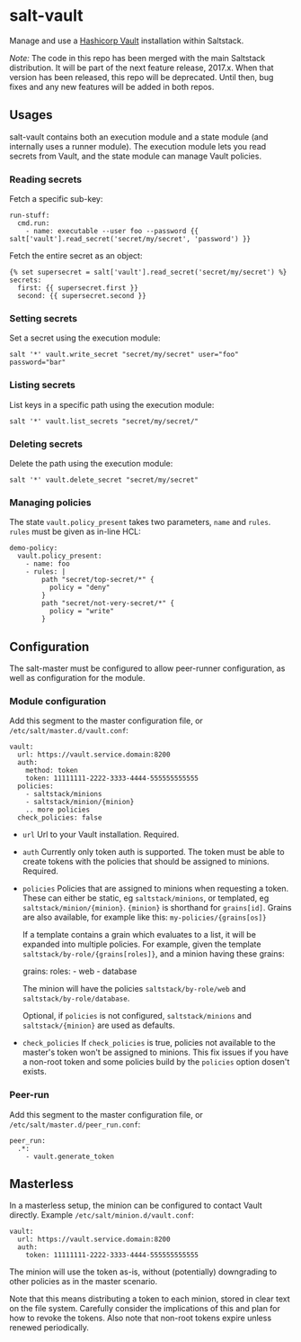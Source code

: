 # salt-vault
Manage and use a [Hashicorp Vault](https://www.vaultproject.io) installation 
within Saltstack.

_Note:_ The code in this repo has been merged with the main Saltstack
distribution. It will be part of the next feature release, 2017.x. When that
version has been released, this repo will be deprecated. Until then, bug fixes
and any new features will be added in both repos.

## Usages
salt-vault contains both an execution module and a state module (and internally
uses a runner module). The execution module lets you read secrets from Vault, 
and the state module can manage Vault policies.

### Reading secrets
Fetch a specific sub-key:

```
run-stuff:
  cmd.run:
    - name: executable --user foo --password {{ salt['vault'].read_secret('secret/my/secret', 'password') }}
```

Fetch the entire secret as an object:
```
{% set supersecret = salt['vault'].read_secret('secret/my/secret') %}
secrets:
  first: {{ supersecret.first }}
  second: {{ supersecret.second }}
```

### Setting secrets
Set a secret using the execution module:

```
salt '*' vault.write_secret "secret/my/secret" user="foo" password="bar"
```

### Listing secrets
List keys in a specific path using the execution module:

```
salt '*' vault.list_secrets "secret/my/secret/"
```

### Deleting secrets
Delete the path using the execution module:

```
salt '*' vault.delete_secret "secret/my/secret"
```


### Managing policies
The state `vault.policy_present` takes two parameters, `name` and `rules`. 
`rules` must be given as in-line HCL:

```
demo-policy:
  vault.policy_present:
    - name: foo
    - rules: |
        path "secret/top-secret/*" {
          policy = "deny"
        }
        path "secret/not-very-secret/*" {
          policy = "write"
        }
```

## Configuration
The salt-master must be configured to allow peer-runner configuration, as well
as configuration for the module.

### Module configuration
Add this segment to the master configuration file, or `/etc/salt/master.d/vault.conf`:

```
vault:
  url: https://vault.service.domain:8200
  auth:
    method: token
    token: 11111111-2222-3333-4444-555555555555
  policies:
    - saltstack/minions
    - saltstack/minion/{minion}
    .. more policies
  check_policies: false
```

* `url`
  Url to your Vault installation. Required.
* `auth`
  Currently only token auth is supported. The token must be able to create 
  tokens with the policies that should be assigned to minions. Required.
* `policies`
  Policies that are assigned to minions when requesting a token. These can
  either be static, eg `saltstack/minions`, or templated, eg 
  `saltstack/minion/{minion}`. `{minion}` is shorthand for `grains[id]`.
  Grains are also available, for example like this:
  `my-policies/{grains[os]}`

  If a template contains a grain which evaluates to a list, it will be expanded
  into multiple policies. For example, given the template 
  `saltstack/by-role/{grains[roles]}`, and a minion having these grains:

    grains:
        roles:
            - web
            - database

  The minion will have the policies `saltstack/by-role/web` and
  `saltstack/by-role/database`.

  Optional, if `policies` is not configured, `saltstack/minions` and 
  `saltstack/{minion}` are used as defaults.
* `check_policies`
  If `check_policies` is true, policies not available to the master's token won't be
  assigned to minions. This fix issues if you have a non-root token and some policies
  build by the `policies` option dosen't exists.

### Peer-run
Add this segment to the master configuration file, or `/etc/salt/master.d/peer_run.conf`:

```
peer_run:
  .*:
    - vault.generate_token
```


## Masterless
In a masterless setup, the minion can be configured to contact Vault directly.
Example `/etc/salt/minion.d/vault.conf`:

```
vault:
  url: https://vault.service.domain:8200
  auth:
    token: 11111111-2222-3333-4444-555555555555
```

The minion will use the token as-is, without (potentially) downgrading to other
policies as in the master scenario.

Note that this means distributing a token to each minion, stored in clear text
on the file system. Carefully consider the implications of this and plan for
how to revoke the tokens. Also note that non-root tokens expire unless renewed
periodically.
